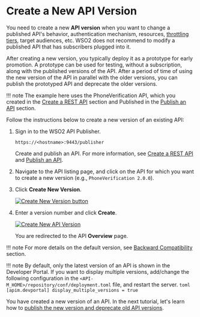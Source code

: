 # Create a New API Version

You need to create a new **API version** when you want to change a published API's behavior,
authentication mechanism, resources, [throttling tiers]({{base_path}}/Learn/RateLimiting/introducing-throttling-use-cases/), target audiences, etc. WSO2 does not recommend to modify a published API that has subscribers plugged into it.

After creating a new version, you typically deploy it as a prototype for early promotion.
A prototype can be used for testing, without a subscription, along with the published versions of the API. After a period of time of using the new version of the API in parallel with the older versions, you can publish the prototyped API and deprecate the older versions.

!!! note
    The example here uses the PhoneVerification API, which you created in the
    [Create a REST API]({{base_path}}/Learn/DesignAPI/CreateAPI/create-a-rest-api/) section and Published in the [Publish an API]({{base_path}}/Learn/DesignAPI/PublishAPI/publish-an-api/) section.

Follow the instructions below to create a new version of an existing API:

1.  Sign in to the WSO2 API Publisher.
     
     `https://<hostname>:9443/publisher` 
     
     Create and publish an API. For more information, see [Create a REST API]({{base_path}}/Learn/DesignAPI/CreateAPI/create-a-rest-api/) and [Publish an API]({{base_path}}/Learn/DesignAPI/PublishAPI/publish-an-api/).

2.  Navigate to the API listing page, and click on the API for which you want to create a new version (e.g., `PhoneVerification 2.0.0`). 
                                        
3.  Click **Create New Version**.
     
     [![Create New Version button]({{base_path}}/assets/img/Learn/create-new-version-button.png)]({{base_path}}/assets/img/Learn/create-new-version-button.png)

4.  Enter a version number and click **Create**. 

     [![Create New API Version]({{base_path}}/assets/img/Learn/create-new-api-version.png)]({{base_path}}/assets/img/Learn/create-new-api-version.png)

     You are redirected to the API **Overview** page. 

!!! note
    For more details on the default version, see [Backward Compatibility]({{base_path}}/Learn/DesignAPI/APIVersioning/backward-compatibility/) section.

!!! note
    By default, only the latest version of an API is shown in the Developer Portal. If you want to display multiple versions, add/change the following configuration in the `<API-M_HOME>/repository/conf/deployment.toml` file, and restart the server.
    ``` toml
       [apim.devportal]
       display_multiple_versions = true
    ```

You have created a new version of an API. In the next tutorial, let's learn how to
[publish the new version and deprecate old API versions]({{base_path}}/Learn/DesignAPI/APIVersioning/deprecate-the-old-version/).

